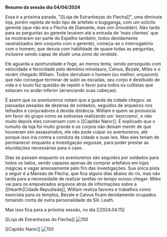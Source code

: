 **Resumo da sessão dia 04/04/2024**

Essa é a próxima parada, "[[Loja de Estranhezas do Flecha]]", uma diminuta loja, porém repleta de todo tipo de artefato e bugiganga, com um solícito gerente (que não era o Flecha de Diamante, mas sim Grovalder). Não tarda para as perguntas ao gerente levarem até a entrada de 'mais clientes' que se mostraram ser parte do Espelho também, todos devidamente neutralizados (em conjunto com o gerente), começa-se o interrogatório com o homem, que desvia com habilidade de quase todas as perguntas, inclusive sendo capaz de eludir uma _zona da verdade_. 

Ele aguarda a oportunidade e foge, ao menos tenta, sendo perseguido com velocidade e ferocidade pelo demônio minotauro, Calvus, Bezale, Miles e o recém chegado William. Todos derrubam o homem (ou melhor, onçazomi) que não consegue terminar de subir as escadas, seu corpo é destituído de vida e o touro faz questão de repetir o favor para todos os cultistas que estavam no andar inferior (arrancando suas cabeças).

É assim que os aventureiros notam que a guarda da cidade chegou: as passadas pesadas de dezenas de soldados, seguidos de arqueiros nos telhados e conjuradores à devida distância. William é quem se pronuncia em favor do grupo como se estivesse realizando um 'exorcismo', e não muito depois eles conversam com o [[Capitão Naror]]. É explicado que o tumulto da loja foi muito grande e os corpos não deixam mentir de que houveram sim assassinatos, ele não pode culpar os aventureiros, até porque isso iria contra a conduta da cidade e suas leis. Mas eles teriam de permanecer enquanto a investigação seguisse, para poder prestar as elucidações necessárias para o caso.

Dias se passam enquanto os aventureiros são seguidos por soldados para todos os lados, sendo capazes apenas de comprar artefatos em lojas mágicas e vagar ansiosamente pelo fim das investigações. Sua única pista a seguir é a Mansão de Flecha, que fica alguns dias abaixo do rio, mas não tarda para a necessidade de realizar tarefas no tempo ocioso chegar: Miles vai para os empoeirados arquivos atrás de informações sobre a [[Hearth|Cidade Repudiada]], William realiza favores e trabalhos como exorcista para os templos, Bezale e Calvus ficam devidamente ocupados tomando conta de outra personalidade da Síli: Leath.

Mas isso fica para a próxima sessão, no dia [[2024.04.11]]

[[Loja de Estranhezas do Flecha]]
![150](https://i.pinimg.com/564x/66/04/e1/6604e126fe032c4a7e9dad164af9e811.jpg)


[[Capitão Naror]]
![150](https://i.pinimg.com/564x/8d/85/af/8d85afebbef5d804e3f3e862fea4687e.jpg)









